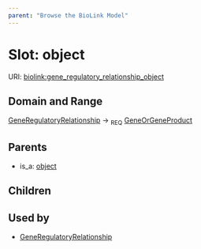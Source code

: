 ```yaml
---
parent: "Browse the BioLink Model"
---
```



# Slot: object




URI: [biolink:gene_regulatory_relationship_object](https://w3id.org/biolink/vocab/gene_regulatory_relationship_object)

## Domain and Range

[GeneRegulatoryRelationship](GeneRegulatoryRelationship.md) ->  <sub>REQ</sub> [GeneOrGeneProduct](GeneOrGeneProduct.md)

## Parents

 *  is_a: [object](object.md)

## Children


## Used by

 * [GeneRegulatoryRelationship](GeneRegulatoryRelationship.md)
